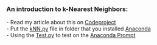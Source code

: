 <h3>An introduction to k-Nearest Neighbors:</h3>
- Read my article about this on <a href="https://www.codeproject.com/Tips/1244325/An-introduction-to-basic-algorithms-of-Machine-Lea">Codeproject</a><br/>
- Put the <a href="https://github.com/TranNgocMinh/Machine-Learning-and-Tensorflow/blob/master/kNN/kNN.py">kNN.py</a> file in folder that you installed <a href="https://medium.com/@tranngocminhcdn/installing-python-to-learn-machine-learning-and-tensorflow-in-windows-10-6d3db7e2d382">Anaconda</a><br/>
- Using the <a href="https://github.com/TranNgocMinh/Machine-Learning-and-Tensorflow/blob/master/kNN/Test.py">Test.py</a> to test on the <a href="https://medium.com/@tranngocminhcdn/running-python-scripts-by-using-anaconda-prompt-da2870d86fd0">Anaconda Prompt</a>

